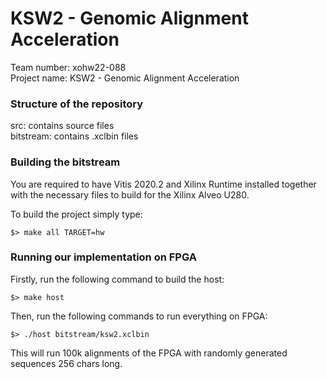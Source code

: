 # KSW2 - Genomic Alignment Acceleration


Team number: xohw22-088 <br />
Project name: KSW2 - Genomic Alignment Acceleration <br />

### Structure of the repository
src: contains source files <br />
bitstream: contains .xclbin files <br />

### Building the bitstream

You are required to have Vitis 2020.2 and Xilinx Runtime installed together with the necessary files to build for the Xilinx Alveo U280.

To build the project simply type:
```
$> make all TARGET=hw
```

### Running our implementation on FPGA

Firstly, run the following command to build the host: 
```
$> make host

```

Then, run the following commands to run everything on FPGA: <br />
```
$> ./host bitstream/ksw2.xclbin

```
This will run 100k alignments of the FPGA with randomly generated sequences 256 chars long.
